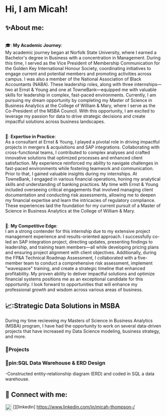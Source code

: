 <h1>Hi, I am Micah! 

<h2>✨About me:</h2>

<br>🎓: **My Academic Journey**:<br>
My academic journey began at Norfolk State University, where I earned a Bachelor's degree in Business with a concentration in Management. During this time, I served as the Vice President of Membership Communication for the Golden Key International Honour Society, coordinating initiatives to engage current and potential members and promoting activities across campus. I was also a member of the National Association of Black Accountants (NABA). These leadership roles, along with three internships—two at Ernst & Young and one at TowneBank—equipped me with valuable skills for leadership in complex, fast-paced environments. Currently, I am pursuing my dream opportunity by completing my Master of Science in Business Analytics at the College of William & Mary, where I serve as the Co-President of the MSBA Council. With this opportunity, I am excited to leverage my passion for data to drive strategic decisions and create impactful solutions across business landscapes.

<br>💼: **Expertise in Practice**:<br>
As a consultant at Ernst & Young, I played a pivotal role in driving impactful projects in mergers & acquisitions and SAP integrations. Collaborating with cross-functional teams, I contributed to complex analyses and crafted innovative solutions that optimized processes and enhanced client satisfaction. My experience reinforced my ability to navigate challenges in fast-paced environments while fostering teamwork and communication. Prior to that, I gained valuable insights during my internships. At TowneBank, I engaged in various financial operations, honing my analytical skills and understanding of banking practices. My time with Ernst & Young included overseeing critical engagements that involved managing client documentation and conducting risk assessments, allowing me to deepen my financial expertise and learn the intricacies of regulatory compliance. These experiences laid the foundation for my current pursuit of a Master of Science in Business Analytics at the College of William & Mary.

<br>🌼: **My Competitive Edge**:<br>
I am a strong contender for this internship due to my extensive project management experience and results-oriented approach. I successfully co-led an SAP integration project, directing updates, presenting findings to leadership, and training team members—all while developing pricing plans and ensuring project alignment with client objectives. Additionally, during the FP&A Technical Roadmap Assessment, I collaborated with a five-member team to conduct a comprehensive risk assessment, implement "wavespace" training, and create a strategic timeline that enhanced profitability. My proven ability to deliver impactful solutions and optimize financial systems positions me as an exceptional candidate for this opportunity. I look forward to opportunities that will enhance my professional growth and wisdom across various areas of business.

<h2>📈:Strategic Data Solutions in MSBA</h2>
During my time recieveing my Masters of Science in Business Analytics (MSBA) program, I have had the opportunity to work on several data-driven projects that have increased my Data Science modeling, business strategy, and more. 

<h3>🎯Projects </h3>

<h3>📍pin:SQL Data Warehouse & ERD Design</h3>
-Constructed entity-relationship diagram (ERD) and coded in SQL a data warehouse. 


<h2> 🤳 Connect with me:</h2>


[<img align="left" alt="JoshMadakor | LinkedIn" width="22px" src="https://cdn.jsdelivr.net/npm/simple-icons@v3/icons/linkedin.svg" />][linkedin]
https://www.linkedin.com/in/micah-thompson-/

